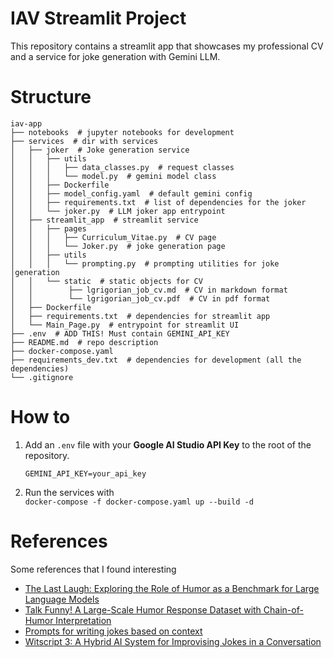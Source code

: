 # IAV Streamlit Project

This repository contains a streamlit app that showcases my professional CV and a service for joke generation with Gemini LLM.

# Structure
```
iav-app
├── notebooks  # jupyter notebooks for development
├── services  # dir with services
│   ├── joker  # Joke generation service
│   │   ├── utils
│   │   │   ├── data_classes.py  # request classes
│   │   │   └── model.py  # gemini model class
│   │   ├── Dockerfile
│   │   ├── model_config.yaml  # default gemini config
│   │   ├── requirements.txt  # list of dependencies for the joker
│   │   └── joker.py  # LLM joker app entrypoint      
│   ├── streamlit_app  # streamlit service
│   │   ├── pages
│   │   │   ├── Curriculum_Vitae.py  # CV page
│   │   │   └── Joker.py  # joke generation page
│   │   ├── utils
│   │   │   └── prompting.py  # prompting utilities for joke │generation     
│   │   └── static  # static objects for CV
│   │        ├── lgrigorian_job_cv.md  # CV in markdown format
│   │        └── lgrigorian_job_cv.pdf  # CV in pdf format
│   ├── Dockerfile
│   ├── requirements.txt  # dependencies for streamlit app               
│   └── Main_Page.py  # entrypoint for streamlit UI
├── .env  # ADD THIS! Must contain GEMINI_API_KEY
├── README.md  # repo description               
├── docker-compose.yaml
├── requirements_dev.txt  # dependencies for development (all the dependencies)
└── .gitignore              
```

# How to


1. Add an ```.env``` file with your **Google AI Studio API Key** to the root of the repository.

    ```GEMINI_API_KEY=your_api_key```

2. Run the services with\
```docker-compose -f docker-compose.yaml up --build -d```


# References

Some references that I found interesting

* [The Last Laugh: Exploring the Role of Humor as a Benchmark for Large Language Models](https://www.finn-group.com/post/the-last-laugh-exploring-the-role-of-humor-as-a-benchmark-for-large-language-models)
* [Talk Funny! A Large-Scale Humor Response Dataset with Chain-of-Humor
Interpretation](https://ojs.aaai.org/index.php/AAAI/article/view/29736/31266)
* [Prompts for writing jokes based on context](https://www.reddit.com/r/PromptEngineering/comments/178tryd/prompts_for_writing_jokes_based_on_context/)
* [Witscript 3: A Hybrid AI System for Improvising Jokes in a Conversation](https://arxiv.org/pdf/2301.02695)